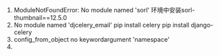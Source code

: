 1. ModuleNotFoundError: No module named 'sorl'
    环境中安装sorl-thumbnail==12.5.0
2. No module named 'djcelery_email'
    pip install celery
    pip install django-celery
3. 	config_from_object  no keywordargument 'namespace'
4. 